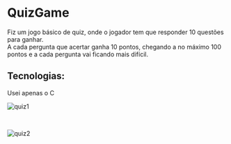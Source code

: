 # QuizGame
<p>
  Fiz um jogo básico de quiz, onde o jogador tem que responder 10 questões para ganhar.</br>
  A cada pergunta que acertar ganha 10 pontos, chegando a no máximo 100 pontos e a cada pergunta vai ficando mais difícil.
</p>
<h2>
  Tecnologias:
</h2>
<p>
  Usei apenas o C
</p>

![quiz1](https://user-images.githubusercontent.com/54481998/138961457-c374e088-8634-4801-b82e-facf2b0e3d34.PNG)

</br>

![quiz2](https://user-images.githubusercontent.com/54481998/138961468-894190b6-2730-49fa-a087-7f8342537069.PNG)
